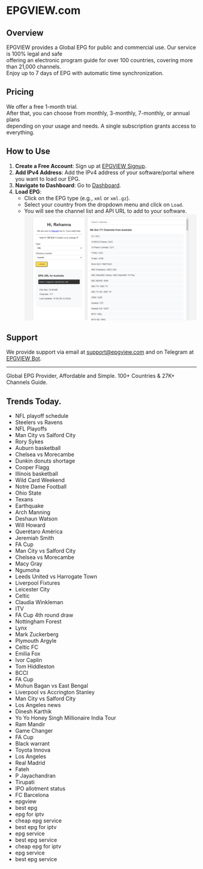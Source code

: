 # EPGVIEW.com



## Overview
EPGVIEW provides a Global EPG for public and commercial use. Our service is 100% legal and safe\
offering an electronic program guide for over 100 countries, covering more than 21,000 channels.\
Enjoy up to 7 days of EPG with automatic time synchronization.

## Pricing
We offer a free 1-month trial. \
After that, you can choose from monthly, 3-monthly, 7-monthly, or annual plans \
depending on your usage and needs. A single subscription grants access to everything.

## How to Use
1. **Create a Free Account**: Sign up at [EPGVIEW Signup](https://epgview.com/signup.php).
2. **Add IPv4 Address**: Add the IPv4 address of your software/portal where you want to load our EPG.
3. **Navigate to Dashboard**: Go to [Dashboard](https://epgview.com/dashboard.php).
4. **Load EPG**:
   - Click on the EPG type (e.g., `xml` or `xml.gz`).
   - Select your country from the dropdown menu and click on `Load`.
   - You will see the channel list and API URL to add to your software.
![EPGVIEW](img/dashboard.png)
## Support
We provide support via email at [support@epgview.com](mailto:support@epgview.com) and on Telegram at [EPGVIEW Bot](https://t.me/epgview_bot).

---

Global EPG Provider, Affordable and Simple. 100+ Countries & 27K+ Channels Guide.

## Trends Today.

- NFL playoff schedule
- Steelers vs Ravens
- NFL Playoffs
- Man City vs Salford City
- Rory Sykes
- Auburn basketball
- Chelsea vs Morecambe
- Dunkin donuts shortage
- Cooper Flagg
- Illinois basketball
- Wild Card Weekend
- Notre Dame Football
- Ohio State
- Texans
- Earthquake
- Arch Manning
- Deshaun Watson
- Will Howard
- Querétaro América
- Jeremiah Smith
- FA Cup
- Man City vs Salford City
- Chelsea vs Morecambe
- Macy Gray
- Ngumoha
- Leeds United vs Harrogate Town
- Liverpool Fixtures
- Leicester City
- Celtic
- Claudia Winkleman
- ITV
- FA Cup 4th round draw
- Nottingham Forest
- Lynx
- Mark Zuckerberg
- Plymouth Argyle
- Celtic FC
- Emilia Fox
- Ivor Caplin
- Tom Hiddleston
- BCCI
- FA Cup
- Mohun Bagan vs East Bengal
- Liverpool vs Accrington Stanley
- Man City vs Salford City
- Los Angeles news
- Dinesh Karthik
- Yo Yo Honey Singh Millionaire India Tour
- Ram Mandir
- Game Changer
- FA Cup
- Black warrant
- Toyota Innova
- Los Angeles
- Real Madrid
- Fateh
- P Jayachandran
- Tirupati
- IPO allotment status
- FC Barcelona
- epgview
- best epg
- epg for iptv
- cheap epg service
- best epg for iptv
- epg service
- best epg service
- cheap epg for iptv
- epg service
- best epg service
